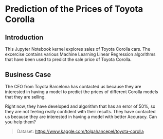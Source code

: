 

<h1> Prediction of the Prices of Toyota Corolla <span class="tocSkip"></span></h1>

<h2> Introduction <span class="tocSkip"></span></h2>

This Jupyter Notebook kernel explores sales of Toyota Corolla cars. The excercise contains various Machine Learning Linear Regression algorithms that have been used to predict the sale price of Toyota Corolla.


<h2> Business Case <span class="tocSkip"></span></h2>


The CEO from Toyota Barcelona has contacted us because they are interested in having a model to predict the prices of different Corolla models that they are selling. 

Right now, they have developed and algorithm that has an error of 50%, so they are not feeling really confident with their results. They have contacted us because they are interested in having a model with better Accuracy. Can you help them?
    
> Dataset: https://www.kaggle.com/tolgahancepel/toyota-corolla
